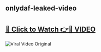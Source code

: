 ## onlydaf-leaked-video 

# <h2><a href="http://freeplayer.one?title=onlydaf-leaked-video&ref=21J">🔗 Click to Watch 👉🔴 VIDEO</a></h2>

<a href="http://freeplayer.one?title=onlydaf-leaked-video&ref=21J" rel="nofollow" data-target="animated-image.originalLink"><img src="https://i.ibb.co.com/xMMVF88/686577567.gif" alt="Viral Video Original" style="max-width: 100%; display: inline-block;" data-target="animated-image.originalImage"></a>

